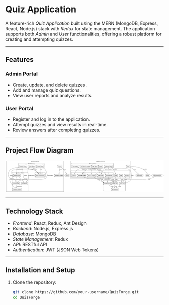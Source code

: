 # Quiz Application

A feature-rich *Quiz Application* built using the MERN (MongoDB, Express, React, Node.js) stack with *Redux* for state management. The application supports both *Admin* and *User* functionalities, offering a robust platform for creating and attempting quizzes.

---

## Features

### Admin Portal
- Create, update, and delete quizzes.
- Add and manage quiz questions.
- View user reports and analyze results.

### User Portal
- Register and log in to the application.
- Attempt quizzes and view results in real-time.
- Review answers after completing quizzes.

---

## Project Flow Diagram

![Project Flow Diagram](https://github.com/Vinay-014/QuizForge/blob/master/project%20flow%20diagram.jpg?raw=true)

---

## Technology Stack

- *Frontend*: React, Redux, Ant Design
- *Backend*: Node.js, Express.js
- *Database*: MongoDB
- *State Management*: Redux
- *API*: RESTful API
- *Authentication*: JWT (JSON Web Tokens)

---

## Installation and Setup

1. Clone the repository:
   ```bash
   git clone https://github.com/your-username/QuizForge.git
   cd QuizForge
